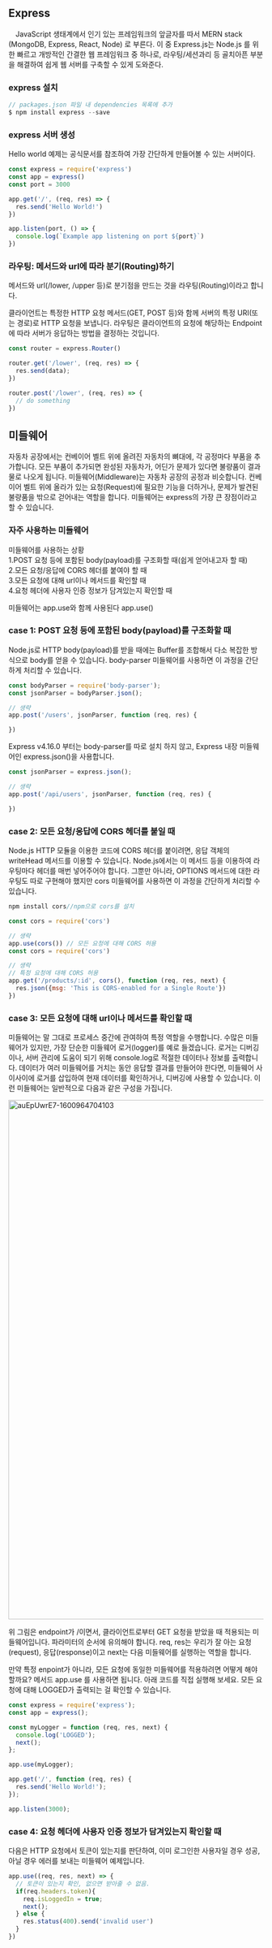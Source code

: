 ## Express

　JavaScript 생태계에서 인기 있는 프레임워크의 앞글자를 따서 MERN stack (MongoDB, Express, React, Node) 로 부른다. 이 중 Express.js는 Node.js 를 위한 
 빠르고 개방적인 간결한 웹 프레임워크 중 하나로, 라우팅/세션과리 등 골치아픈 부분을 해결하여 쉽게 웹 서버를 구축할 수 있게 도와준다.

### express 설치

```javascript
// packages.json 파일 내 dependencies 목록에 추가
$ npm install express --save
```

### express 서버 생성
Hello world 예제는 공식문서를 참조하여 가장 간단하게 만들어볼 수 있는 서버이다.

```javascript
const express = require('express')
const app = express()
const port = 3000

app.get('/', (req, res) => {
  res.send('Hello World!')
})

app.listen(port, () => {
  console.log(`Example app listening on port ${port}`)
})
```

### 라우팅: 메서드와 url에 따라 분기(Routing)하기

메서드와 url(/lower, /upper 등)로 분기점을 만드는 것을 라우팅(Routing)이라고 합니다.

클라이언트는 특정한 HTTP 요청 메서드(GET, POST 등)와 함께 서버의 특정 URI(또는 경로)로 HTTP 요청을 보냅니다. 
라우팅은 클라이언트의 요청에 해당하는 Endpoint에 따라 서버가 응답하는 방법을 결정하는 것입니다.

```javascript
const router = express.Router()

router.get('/lower', (req, res) => {
  res.send(data);
})

router.post('/lower', (req, res) => {
  // do something
})
```

## 미들웨어

자동차 공장에서는 컨베이어 벨트 위에 올려진 자동차의 뼈대에, 각 공정마다 부품을 추가합니다. 모든 부품이 추가되면 완성된 자동차가, 어딘가 문제가 있다면 불량품이 결과물로 나오게 됩니다. 미들웨어(Middleware)는 자동차 공장의 공정과 비슷합니다. 컨베이어 벨트 위에 올라가 있는 요청(Request)에 필요한 기능을 더하거나, 문제가 발견된 불량품을 밖으로 걷어내는 역할을 합니다. 미들웨어는 express의 가장 큰 장점이라고 할 수 있습니다.

### 자주 사용하는 미들웨어

미들웨어를 사용하는 상황<br>
1.POST 요청 등에 포함된 body(payload)를 구조화할 때(쉽게 얻어내고자 할 때)<br>
2.모든 요청/응답에 CORS 헤더를 붙여야 할 때<br>
3.모든 요청에 대해 url이나 메서드를 확인할 때<br>
4.요청 헤더에 사용자 인증 정보가 담겨있는지 확인할 때

미들웨어는 app.use와 함께 사용된다
app.use()

### case 1: POST 요청 등에 포함된 body(payload)를 구조화할 때

Node.js로 HTTP body(payload)를 받을 때에는 Buffer를 조합해서 다소 복잡한 방식으로 body를 얻을 수 있습니다.
body-parser 미들웨어를 사용하면 이 과정을 간단하게 처리할 수 있습니다.

```javascript
const bodyParser = require('body-parser');
const jsonParser = bodyParser.json();

// 생략
app.post('/users', jsonParser, function (req, res) {

})
```
Express v4.16.0 부터는 body-parser를 따로 설치 하지 않고, Express 내장 미들웨어인 express.json()을 사용합니다.

```javascript
const jsonParser = express.json();

// 생략
app.post('/api/users', jsonParser, function (req, res) {

})
```

### case 2: 모든 요청/응답에 CORS 헤더를 붙일 때

Node.js HTTP 모듈을 이용한 코드에 CORS 헤더를 붙이려면, 응답 객체의 writeHead 메서드를 이용할 수 있습니다. 
Node.js에서는 이 메서드 등을 이용하여 라우팅마다 헤더를 매번 넣어주어야 합니다. 그뿐만 아니라, OPTIONS 메서드에 대한 라우팅도 따로 구현해야 했지만 
cors 미들웨어를 사용하면 이 과정을 간단하게 처리할 수 있습니다.


```javascript
npm install cors//npm으로 cors를 설치

const cors = require('cors')

// 생략
app.use(cors()) // 모든 요청에 대해 CORS 허용
const cors = require('cors')

// 생략
// 특정 요청에 대해 CORS 허용
app.get('/products/:id', cors(), function (req, res, next) {
  res.json({msg: 'This is CORS-enabled for a Single Route'})
})
```

### case 3: 모든 요청에 대해 url이나 메서드를 확인할 때

미들웨어는 말 그대로 프로세스 중간에 관여하여 특정 역할을 수행합니다. 수많은 미들웨어가 있지만, 가장 단순한 미들웨어 로거(logger)를 예로 들겠습니다. 로거는 디버깅이나, 서버 관리에 도움이 되기 위해 console.log로 적절한 데이터나 정보를 출력합니다. 데이터가 여러 미들웨어를 거치는 동안 응답할 결과를 만들어야 한다면, 미들웨어 사이사이에 로거를 삽입하여 현재 데이터를 확인하거나, 디버깅에 사용할 수 있습니다. 이런 미들웨어는 일반적으로 다음과 같은 구성을 가집니다.

<img width="1023" alt="auEpUwrE7-1600964704103" src="https://user-images.githubusercontent.com/56382506/174470232-947c0d78-51bc-4204-a516-fd4bcf083228.png">

위 그림은 endpoint가 /이면서, 클라이언트로부터 GET 요청을 받았을 때 적용되는 미들웨어입니다. 파라미터의 순서에 유의해야 합니다. req, res는 우리가 잘 아는 요청(request), 응답(response)이고 next는 다음 미들웨어를 실행하는 역할을 합니다.

만약 특정 enpoint가 아니라, 모든 요청에 동일한 미들웨어를 적용하려면 어떻게 해야 할까요? 메서드 app.use 를 사용하면 됩니다. 아래 코드를 직접 실행해 보세요. 모든 요청에 대해 LOGGED가 출력되는 걸 확인할 수 있습니다.


```javascript
const express = require('express');
const app = express();

const myLogger = function (req, res, next) {
  console.log('LOGGED');
  next();
};

app.use(myLogger);

app.get('/', function (req, res) {
  res.send('Hello World!');
});

app.listen(3000);
```

### case 4: 요청 헤더에 사용자 인증 정보가 담겨있는지 확인할 때

다음은 HTTP 요청에서 토큰이 있는지를 판단하여, 이미 로그인한 사용자일 경우 성공, 아닐 경우 에러를 보내는 미들웨어 예제입니다.

```javascript
app.use((req, res, next) => {
  // 토큰이 있는지 확인, 없으면 받아줄 수 없음.
  if(req.headers.token){
    req.isLoggedIn = true;
    next();
  } else {
    res.status(400).send('invalid user')
  }
})
```






